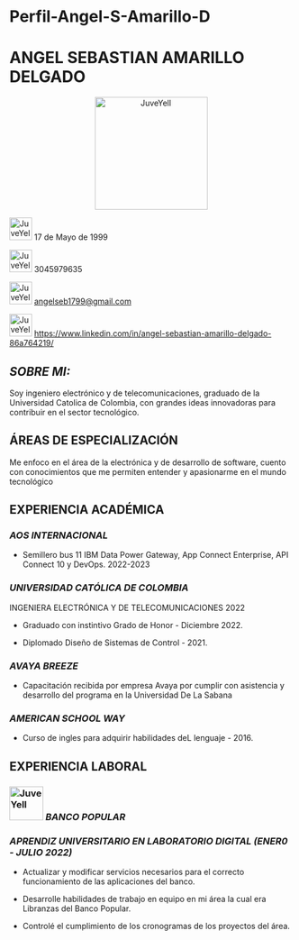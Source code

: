 # Perfil-Angel-S-Amarillo-D
# **ANGEL SEBASTIAN AMARILLO DELGADO** 

<div>
<p style = 'text-align:center;'>
<img src="https://media.licdn.com/dms/image/C4E03AQERpjum5CqvHQ/profile-displayphoto-shrink_800_800/0/1628736696032?e=1683763200&v=beta&t=ejHF2qmHfWTCpayJY-6cz0ywfcO7Cj3r7CY4OwaBo_8" alt="JuveYell" width="200px">
</p>
</div> 

<div>    

<img src="https://cdn-icons-png.flaticon.com/512/2628/2628617.png" alt="JuveYell" width="40px"> 17 de Mayo de 1999  

</div> 

<div>    

<img src="https://images.vexels.com/media/users/3/205069/isolated/preview/f207045d96c258fed664305f0ac2c5bd-icono-de-auricular-de-telefono-azul.png" alt="JuveYell" width="40px"> 3045979635  

</div> 

<div>   

<img src="https://i.pinimg.com/originals/0f/f8/74/0ff8747356eda64468c87b958d60cebf.png" alt="JuveYell" width="40px"> angelseb1799@gmail.com   

</div> 

<div>   

<img src="https://img1.freepng.es/20180610/pax/kisspng-linkedin-corporation-social-media-logo-business-ca-hastings-county-5b1d59c67cea33.1381192015286501825117.jpg" alt="JuveYell" width="40px"> https://www.linkedin.com/in/angel-sebastian-amarillo-delgado-86a764219/    

</div>  


## ***SOBRE MI:***  

Soy ingeniero electrónico y de telecomunicaciones, graduado de la Universidad Catolica de Colombia, con grandes ideas innovadoras para contribuir en el sector tecnológico.    

## **ÁREAS DE ESPECIALIZACIÓN**

Me enfoco en el área de la electrónica y de desarrollo de software, cuento con conocimientos que me permiten entender y apasionarme en el mundo tecnológico  

## **EXPERIENCIA ACADÉMICA**  

### ***AOS INTERNACIONAL***  

- Semillero bus 11 IBM Data Power Gateway, App Connect Enterprise, API Connect 10 y DevOps. 2022-2023

### ***UNIVERSIDAD CATÓLICA DE COLOMBIA***  

INGENIERA ELECTRÓNICA Y DE TELECOMUNICACIONES 2022  

- Graduado con instintivo Grado de Honor - Diciembre 2022. 

- Diplomado Diseño de Sistemas de Control - 2021.

### ***AVAYA BREEZE***  

- Capacitación recibida por empresa Avaya por cumplir con asistencia y desarrollo del programa en la Universidad De La Sabana

### ***AMERICAN SCHOOL WAY***  

- Curso de ingles para adquirir habilidades deL lenguaje - 2016.

## **EXPERIENCIA LABORAL**  

### <img src="https://store-images.microsoft.com/image/apps.42576.9007199267190571.4c3373ae-7ae1-4cb7-ad35-8f067d316960.99d051f5-89c4-48c8-8ef1-ba8f4ed9511c?mode=scale&q=90&h=300&w=300" alt="JuveYell" width="60px"> ***BANCO POPULAR***  

### ***APRENDIZ UNIVERSITARIO EN LABORATORIO DIGITAL (ENER0 - JULIO 2022)***  

- Actualizar y modificar servicios necesarios para el correcto funcionamiento de las aplicaciones del banco.  

- Desarrolle habilidades de trabajo en equipo en mi área la cual era Libranzas del Banco Popular.  

- Controlé el cumplimiento de los cronogramas de los proyectos del área.